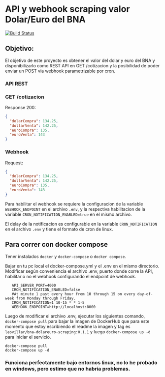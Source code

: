 # API y webhook scraping valor Dolar/Euro del BNA

[![Build Status](https://github.com/leovillar/bna-dolareuro-scraping/actions/workflows/go.yml/badge.svg)](https://github.com/leovillar/bna-dolareuro-scraping/actions)

## Objetivo:
El objetivo de este proyecto es obtener el valor del dolar y euro del BNA y disponibilizarlo como REST API en GET /cotizacion y la posibilidad de poder enviar un POST via webhook parametrizable por cron.

### API REST
### GET /cotizacion
Response 200:
```json
{
  "dolarCompra": 134.25,
  "dollarVenta": 142.25,
  "euroCompra": 135,
  "euroVenta": 143
}
```

### Webhook
Request:
```json
{
  "dolarCompra": 134.25,
  "dollarVenta": 142.25,
  "euroCompra": 135,
  "euroVenta": 143
}
```
Para habilitar el webhook se requiere la configuracion de la variable `WEBHOOK_ENDPOINT` en el archivo `.env`, y la
respectiva habilitacion de la variable `CRON_NOTIFICATION_ENABLED=true` en el mismo archivo.

El delay de la notificacion es configurable en la variable `CRON_NOTIFICATION` en el archivo `.env` y tiene el formato de cron de linux.

## Para correr con docker compose
Tener instalados `docker` y `docker-compose` o `docker compose`.

Bajar en tu pc local el docker-compose.yml y el .env en el mismo directorio.
Modificar según conveniencia el archivo .env, puerto donde corre la API, habilitar o no el webhook configurando el endpoint de webhook.

```...
   API_SERVER_PORT=4000
   CRON_NOTIFICATION_ENABLED=false
   #At minute 1 past every hour from 10 through 15 on every day-of-week from Monday through Friday.
   CRON_NOTIFICATION=1 10-15 * * 1-5
   WEBHOOK_ENDPOINT=http://localhost:8000
```

Luego de modificar el archivo .env, ejecutar los siguientes comando, `docker-compose pull` para bajar la imagen de DockerHub 
que para este momento que estoy escribiendo el readme la imagen y tag es `leovillar/bna-dolareuro-scraping:0.1.1` y luego 
`docker-compose up -d` para iniciar el servicio.

```
docker-compose pull
docker-compose up -d
```

### Funciona perfectamente bajo entornos linux, no lo he probado en windows, pero estimo que no habría problemas.

